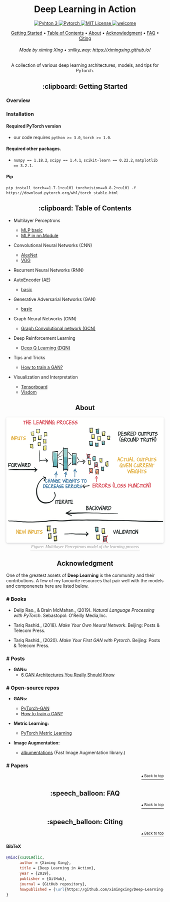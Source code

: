 <h1 id="dlic" align="center">Deep Learning in Action</h1>

<p align="center">
    <a href="https://www.python.org/">
        <img src="https://img.shields.io/badge/python-3.5%20%7C%203.6%20%7C%203.7-success" alt="Pyhton 3">
    </a>
     <a href="https://pytorch.org/">
        <img src="https://img.shields.io/badge/Pytorch-1.x-success" alt="Pytorch">
    </a>
    <a href="http://www.apache.org/licenses/">
        <img src="https://img.shields.io/badge/license-MIT-blue" alt="MIT License">
    </a>
    <a href="https://github.com/ximingxing/Deep-Learning-in-Action/pulls">
        <img src="https://img.shields.io/static/v1.svg?label=Contributions&message=Welcome&color=0059b3&style=flat-square" alt="welcome">
    </a>
</p>

<p align="center">
    <a href="#clipboard-getting-started">Getting Started</a> •
    <a href="#table-of-contents">Table of Contents</a> •
    <a href="#about">About</a> •
    <a href="#acknowledgment">Acknowledgment</a> •
    <a href="#speech_balloon-faq">FAQ</a> •
    <a href="#cite">Citing</a>
</p>

<h6 align="center">Made by ximing Xing • :milky_way:
<a href="https://ximingxing.github.io/">https://ximingxing.github.io/</a>
</h6>

<p align="center">A collection of various deep learning architectures, models, and tips for PyTorch.</p>

<h2 align="center">:clipboard: Getting Started</h2>

### Overview

### Installation

#### Required PyTorch version

- our code requires `python >= 3.0`, `torch >= 1.0`.

#### Required other packages.

- `numpy == 1.18.2`, `scipy == 1.4.1`, `scikit-learn == 0.22.2`, `matplotlib == 3.2.1`.

#### Pip

```shell
pip install torch==1.7.1+cu101 torchvision==0.8.2+cu101 -f https://download.pytorch.org/whl/torch_stable.html
```

<h2 align="center">:clipboard: Table of Contents</h2>

* Multilayer Perceptrons
    * [MLP basic]()
    * [MLP in nn.Module](https://github.com/ximingxing/Deep-Learning-in-Action/blob/master/multilayer_perceptrons/mlp_pytorch_basic.ipynb)

* Convolutional Neural Networks (CNN)
    * [AlexNet](https://github.com/ximingxing/Deep-Learning-in-Action/blob/master/convolutional_neural_networks/model/alexnet.py)
    * [VGG](https://github.com/ximingxing/Deep-Learning-in-Action/blob/master/convolutional_neural_networks/model/vgg.py)

* Recurrent Neural Networks (RNN)

* AutoEncoder (AE)
    * [basic](https://github.com/ximingxing/Deep-Learning-in-Action/blob/master/auto_encoder/AutoEncoder.ipynb)

* Generative Adversarial Networks (GAN)
    * [basic]()

* Graph Neural Networks (GNN)
    * [Graph Convolutional network (GCN)](https://github.com/ximingxing/Deep-Learning-in-Action/blob/master/graph_neural_networks/gcn/graph_convolutional_neural_network.ipynb)

* Deep Reinforcement Learning
    * [Deep Q Learning (DQN)](https://github.com/ximingxing/Deep-Learning-in-Action/blob/master/deep_reinforcement_learning/DQN.ipynb)

* Tips and Tricks
    * [How to train a GAN?](https://github.com/soumith/ganhacks)

* Visualization and Interpretation
    * [Tensorboard](https://github.com/ximingxing/Deep-Learning-in-Action/tree/master/visualization/tensorboard)
    * [Visdom](https://github.com/ximingxing/Deep-Learning-in-Action/tree/master/visualization/visdom)

<h2 align="center">About</h2>

<div align="center">
    <img style="border-radius: 0.3125em; box-shadow: 0 2px 4px 0 rgba(34,36,38,.12),0 2px 10px 0 rgba(34,36,38,.08);"
    height="400"
    src="https://github.com/ximingxing/Images/raw/master/dlic/mental_model_of_the_learning_process.png">
    <br>
    <div style="border-bottom: 1px solid #d9d9d9;display:inline-block;color: #999;padding: 2px;
    font-style: oblique; font-family: 'Times New Roman'">
    Figure: Multilayer Perceptrons model of the learning process</div>
</div>

<h2 align="center">Acknowledgment</h2>

One of the greatest assets of **Deep Learning** is the community and their contributions. A few of my favourite
resources that pair well with the models and componenets here are listed below.

### # Books

- Delip Rao., & Brain McMahan., (2019). *Natural Language Processing with PyTorch*. Sebastopol: O'Reilly Media,Inc.

- Tariq Rashid., (2018). *Make Your Own Neural Network*. Beijing: Posts & Telecom Press.

- Tariq Rashid., (2020). *Make Your First GAN with Pytorch*. Beijing: Posts & Telecom Press.

### # Posts

- **GANs:**
    - [6 GAN Architectures You Really Should Know](https://neptune.ai/blog/6-gan-architectures)

### # Open-source repos

- **GANs:**
    - [PyTorch-GAN](https://github.com/eriklindernoren/PyTorch-GAN)
    - [How to train a GAN?](https://github.com/soumith/ganhacks)

- **Metric Learning:**
    - [PyTorch Metric Learning](https://github.com/KevinMusgrave/pytorch-metric-learning)

- **Image Augmentation:**
    - [albumentations](https://github.com/albumentations-team/albumentations) (Fast Image Augmentation library.)

### # Papers

<p align="right"><a href="#dlic"><sup>▴ Back to top</sup></a></p>

<h2 align="center">:speech_balloon: FAQ</h2>
<p align="right"><a href="#dlic"><sup>▴ Back to top</sup></a></p>

<h2 align="center">:speech_balloon: Citing</h2>
<p align="right"><a href="#dlic"><sup>▴ Back to top</sup></a></p>

#### BibTeX

```bibtex
@misc{xx2019dlic,
      author = {Ximing Xing},
      title = {Deep Learning in Action},
      year = {2019},
      publisher = {GitHub},
      journal = {GitHub repository},
      howpublished = {\url{https://github.com/ximingxing/Deep-Learning-in-Action}}
}
```
